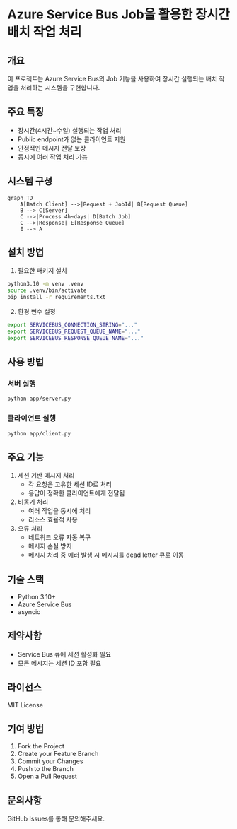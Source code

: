 # Azure Service Bus Job을 활용한 장시간 배치 작업 처리

## 개요
이 프로젝트는 Azure Service Bus의 Job 기능을 사용하여 장시간 실행되는 배치 작업을 처리하는 시스템을 구현합니다.

## 주요 특징
- 장시간(4시간~수일) 실행되는 작업 처리
- Public endpoint가 없는 클라이언트 지원
- 안정적인 메시지 전달 보장
- 동시에 여러 작업 처리 가능

## 시스템 구성
```mermaid
graph TD
    A[Batch Client] -->|Request + JobId| B[Request Queue]
    B --> C[Server]
    C -->|Process 4h~days| D[Batch Job]
    C -->|Response| E[Response Queue]
    E --> A
```

## 설치 방법
1. 필요한 패키지 설치
```bash
python3.10 -m venv .venv
source .venv/bin/activate
pip install -r requirements.txt
```
2. 환경 변수 설정
```bash
export SERVICEBUS_CONNECTION_STRING="..."
export SERVICEBUS_REQUEST_QUEUE_NAME="..."
export SERVICEBUS_RESPONSE_QUEUE_NAME="..."
```

## 사용 방법
### 서버 실행
```bash
python app/server.py
```
### 클라이언트 실행
```bash
python app/client.py
```

## 주요 기능
1. 세션 기반 메시지 처리
    - 각 요청은 고유한 세션 ID로 처리
    - 응답이 정확한 클라이언트에게 전달됨
2. 비동기 처리
    - 여러 작업을 동시에 처리
    - 리소스 효율적 사용
3. 오류 처리
    - 네트워크 오류 자동 복구
    - 메시지 손실 방지
    - 메시지 처리 중 에러 발생 시 메시지를 dead letter 큐로 이동

## 기술 스택
- Python 3.10+
- Azure Service Bus
- asyncio

## 제약사항
- Service Bus 큐에 세션 활성화 필요
- 모든 메시지는 세션 ID 포함 필요

## 라이선스
MIT License

## 기여 방법
1. Fork the Project
2. Create your Feature Branch
3. Commit your Changes
4. Push to the Branch
5. Open a Pull Request

## 문의사항
GitHub Issues를 통해 문의해주세요.
